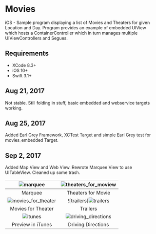 # Movies
iOS - Sample program displaying a list of Movies and Theaters for given Location and Day. Program provides an example of embedded UIView which hosts a ContainerController which in turn manages multiple UIViewControllers and Segues.

## Requirements

- XCode 8.3+
- iOS 10+
- Swift 3.1+


## Aug 21, 2017
Not stable. Still folding in stuff, basic embedded and webservice targets working.

## Aug 25, 2017
Added Earl Grey Framework, XCTest Target and simple Earl Grey test for movies_embedded Target.

## Sep 2, 2017
Added Map View and Web View. Rewrote Marquee View to use UITableView. Cleaned up some trash.

![marquee](https://user-images.githubusercontent.com/4106530/30089364-21c7bf20-9261-11e7-823b-794557a4c284.png) | ![theaters_for_moview](https://user-images.githubusercontent.com/4106530/30089368-253cb67e-9261-11e7-8bad-536ca0fc31bd.png) |
:-------------------------:|:-------------------------: |
Marquee | Theaters for Movie |
![movies_for_theater](https://user-images.githubusercontent.com/4106530/30089370-270bd368-9261-11e7-9a6a-29d667dc1e56.png) | ![trailers]![trailers](https://user-images.githubusercontent.com/4106530/30089375-2a1f555c-9261-11e7-923d-22cbc7bf42b7.png) |
Movies for Theater | Trailers |
![itunes](https://user-images.githubusercontent.com/4106530/30089385-36007a5e-9261-11e7-987c-97c8dcdcf388.png) | ![driving_directions](https://user-images.githubusercontent.com/4106530/30089388-3a0966b0-9261-11e7-8800-fb6752e8a7ab.png) |
Preview in iTunes | Driving Directions
